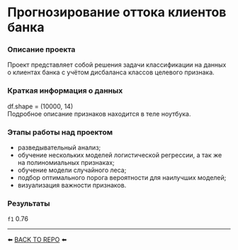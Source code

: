 # Прогнозирование оттока клиентов банка

### Описание проекта    
Проект представляет собой решения задачи классификации на данных о клиентах банка с учётом дисбаланса классов целевого признака.

### Краткая информация о данных
df.shape = (10000, 14)  
Подробное описание признаков находится в теле ноутбука.

### Этапы работы над проектом  
* разведывательный анализ;
* обучение нескольких моделей логистической регрессии, а так же на полиномиальных признаках;
* обучение модели случайного леса;
* подбор оптимального порога вероятности для наилучших моделей;
* визуализация важности признаков.

### Результаты 
`f1` 0.76

---

⬅️ [BACK TO REPO](https://github.com/Akialema/PROJECTS.EDU/tree/main) ⬅️